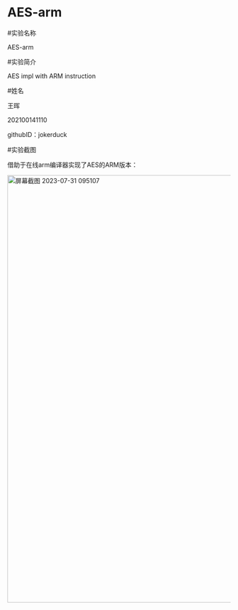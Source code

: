 # AES-arm

#实验名称

AES-arm

#实验简介

AES impl with ARM instruction

#姓名

王晖

202100141110

githubID：jokerduck

#实验截图

借助于在线arm编译器实现了AES的ARM版本：

<img width="963" alt="屏幕截图 2023-07-31 095107" src="https://github.com/jokerduck/AES-arm/assets/130890730/d322efb2-c5fa-4518-9074-58090e4722d3">
